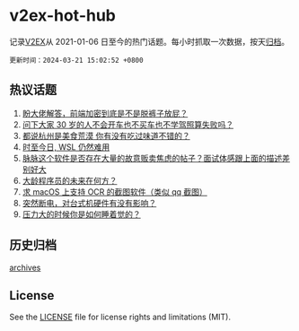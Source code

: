 # v2ex-hot-hub

 记录[V2EX](https://www.v2ex.com/)从 2021-01-06 日至今的热门话题。每小时抓取一次数据，按天[归档](archives)。

`更新时间：2024-03-21 15:02:52 +0800`

## 热议话题

1. [盼大佬解答，前端加密到底是不是脱裤子放屁？](https://www.v2ex.com/t/1025454)
1. [问下大家 30 岁的人不会开车也不买车也不学驾照算失败吗？](https://www.v2ex.com/t/1025457)
1. [都说杭州是美食荒漠 你有没有吃过味道不错的？](https://www.v2ex.com/t/1025462)
1. [时至今日, WSL 仍然难用](https://www.v2ex.com/t/1025657)
1. [脉脉这个软件是否存在大量的故意贩卖焦虑的帖子？面试体感跟上面的描述差别好大](https://www.v2ex.com/t/1025598)
1. [大龄程序员的未来在何方？](https://www.v2ex.com/t/1025597)
1. [求 macOS 上支持 OCR 的截图软件（类似 qq 截图）](https://www.v2ex.com/t/1025602)
1. [突然断电，对台式机硬件有没有影响？](https://www.v2ex.com/t/1025636)
1. [压力大的时候你是如何睡着觉的？](https://www.v2ex.com/t/1025623)

## 历史归档

[archives](archives)

## License

See the [LICENSE](LICENSE) file for license rights and limitations (MIT).
